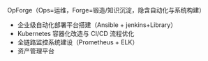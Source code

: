 OpForge​（Ops=运维，Forge=锻造/知识沉淀，隐含自动化与系统构建）

- 企业级自动化部署平台搭建（Ansible + jenkins+Library）
- Kubernetes 容器化改造与 CI/CD 流程优化
- 全链路监控系统建设（Prometheus + ELK）
- 资产管理平台